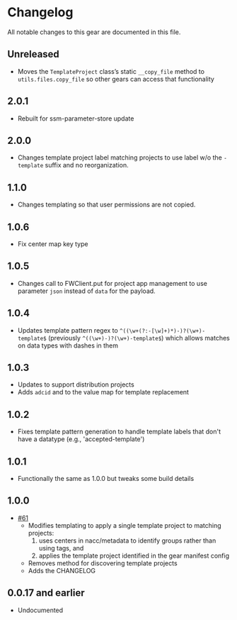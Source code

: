 # Changelog

All notable changes to this gear are documented in this file.

## Unreleased

* Moves the `TemplateProject` class’s static `__copy_file` method to `utils.files.copy_file` so other gears can access that functionality

## 2.0.1
* Rebuilt for ssm-parameter-store update
  
## 2.0.0

* Changes template project label matching projects to use label w/o the `-template` suffix and no reorganization.

## 1.1.0

* Changes templating so that user permissions are not copied.

## 1.0.6

* Fix center map key type

## 1.0.5

* Changes call to FWClient.put for project app management to use parameter `json` instead of `data` for the payload.
  
## 1.0.4

* Updates template pattern regex to `^((\w+(?:-[\w]+)*)-)?(\w+)-template$` (previously `^((\w+)-)?(\w+)-template$`) which allows matches on data types with dashes in them

## 1.0.3

* Updates to support distribution projects
* Adds `adcid` and to the value map for template replacement

## 1.0.2

* Fixes template pattern generation to handle template labels that don't have a
  datatype (e.g., 'accepted-template')

## 1.0.1

* Functionally the same as 1.0.0 but tweaks some build details

## 1.0.0

* [#61](https://github.com/naccdata/flywheel-gear-extensions/pull/61) 
  * Modifies templating to apply a single template project to matching projects:
    1. uses centers in nacc/metadata to identify groups rather than using tags, and
    2. applies the template project identified in the gear manifest config
  * Removes method for discovering template projects
  * Adds the CHANGELOG

## 0.0.17 and earlier

* Undocumented
